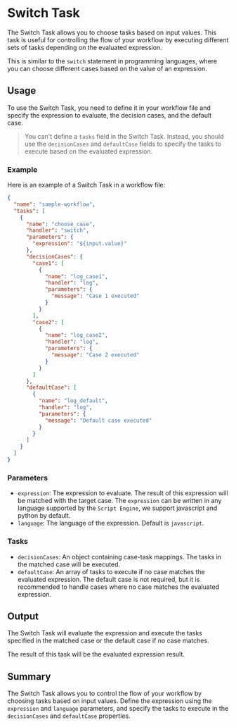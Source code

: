 # Switch Task

The Switch Task allows you to choose tasks based on input values.
This task is useful for controlling the flow of your workflow by executing different sets of tasks depending on the evaluated expression.

This is similar to the `switch` statement in programming languages, where you can choose different cases based on the value of an expression.

## Usage

To use the Switch Task, you need to define it in your workflow file and specify the expression to evaluate, the decision cases, and the default case.

> You can't define a `tasks` field in the Switch Task.
> Instead, you should use the `decisionCases` and `defaultCase` fields to specify the tasks to execute based on the evaluated expression.

### Example

Here is an example of a Switch Task in a workflow file:

```json
{
  "name": "sample-workflow",
  "tasks": [
    {
      "name": "choose_case",
      "handler": "switch",
      "parameters": {
        "expression": "${input.value}"
      },
      "decisionCases": {
        "case1": [
          {
            "name": "log_case1",
            "handler": "log",
            "parameters": {
              "message": "Case 1 executed"
            }
          }
        ],
        "case2": [
          {
            "name": "log_case2",
            "handler": "log",
            "parameters": {
              "message": "Case 2 executed"
            }
          }
        ]
      },
      "defaultCase": [
        {
          "name": "log_default",
          "handler": "log",
          "parameters": {
            "message": "Default case executed"
          }
        }
      ]
    }
  ]
}
```

### Parameters

- `expression`: The expression to evaluate. The result of this expression will be matched with the target case. The `expression` can be written in any language supported by the `Script Engine`, we support javascript and python by default.
- `language`: The language of the expression. Default is `javascript`.

### Tasks

- `decisionCases`: An object containing case-task mappings. The tasks in the matched case will be executed.
- `defaultCase`: An array of tasks to execute if no case matches the evaluated expression. The default case is not required, but it is recommended to handle cases where no case matches the evaluated expression.

## Output

The Switch Task will evaluate the expression and execute the tasks specified in the matched case or the default case if no case matches.

The result of this task will be the evaluated expression result.

## Summary

The Switch Task allows you to control the flow of your workflow by choosing tasks based on input values.
Define the expression using the `expression` and `language` parameters, and specify the tasks to execute in the `decisionCases` and `defaultCase` properties.
